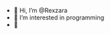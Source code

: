- 👋 Hi, I’m @Rexzara
- 👀 I’m interested in programming
- 🌱 

<!---
Rexzara1/Rexzara1 is a ✨ special ✨ repository because its `README.md` (this file) appears on your GitHub profile.
You can click the Preview link to take a look at your changes.
--->
